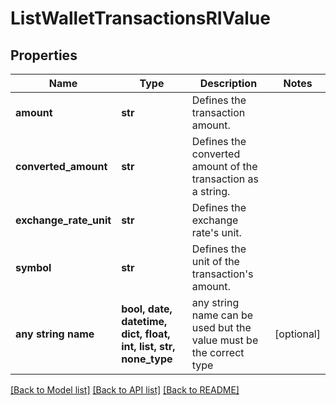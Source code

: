 # ListWalletTransactionsRIValue


## Properties
Name | Type | Description | Notes
------------ | ------------- | ------------- | -------------
**amount** | **str** | Defines the transaction amount. | 
**converted_amount** | **str** | Defines the converted amount of the transaction as a string. | 
**exchange_rate_unit** | **str** | Defines the exchange rate&#39;s unit. | 
**symbol** | **str** | Defines the unit of the transaction&#39;s amount. | 
**any string name** | **bool, date, datetime, dict, float, int, list, str, none_type** | any string name can be used but the value must be the correct type | [optional]

[[Back to Model list]](../README.md#documentation-for-models) [[Back to API list]](../README.md#documentation-for-api-endpoints) [[Back to README]](../README.md)


